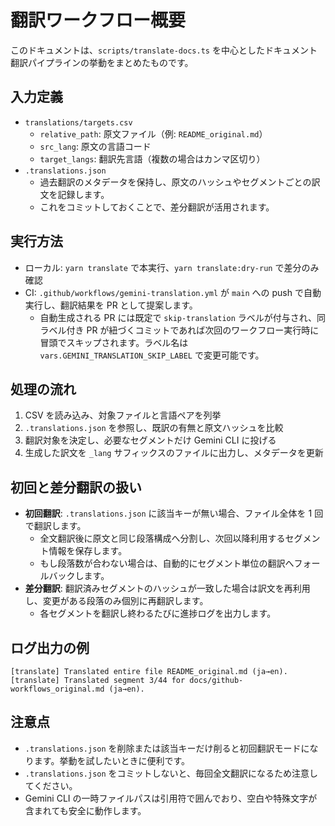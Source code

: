 # 翻訳ワークフロー概要

このドキュメントは、`scripts/translate-docs.ts` を中心としたドキュメント翻訳パイプラインの挙動をまとめたものです。

## 入力定義

- `translations/targets.csv`
  - `relative_path`: 原文ファイル（例: `README_original.md`）
  - `src_lang`: 原文の言語コード
  - `target_langs`: 翻訳先言語（複数の場合はカンマ区切り）
- `.translations.json`
  - 過去翻訳のメタデータを保持し、原文のハッシュやセグメントごとの訳文を記録します。
  - これをコミットしておくことで、差分翻訳が活用されます。

## 実行方法

- ローカル: `yarn translate` で本実行、`yarn translate:dry-run` で差分のみ確認
- CI: `.github/workflows/gemini-translation.yml` が `main` への push で自動実行し、翻訳結果を PR として提案します。
  - 自動生成される PR には既定で `skip-translation` ラベルが付与され、同ラベル付き PR が紐づくコミットであれば次回のワークフロー実行時に冒頭でスキップされます。ラベル名は `vars.GEMINI_TRANSLATION_SKIP_LABEL` で変更可能です。

## 処理の流れ

1. CSV を読み込み、対象ファイルと言語ペアを列挙
2. `.translations.json` を参照し、既訳の有無と原文ハッシュを比較
3. 翻訳対象を決定し、必要なセグメントだけ Gemini CLI に投げる
4. 生成した訳文を `_lang` サフィックスのファイルに出力し、メタデータを更新

## 初回と差分翻訳の扱い

- **初回翻訳**: `.translations.json` に該当キーが無い場合、ファイル全体を 1 回で翻訳します。
  - 全文翻訳後に原文と同じ段落構成へ分割し、次回以降利用するセグメント情報を保存します。
  - もし段落数が合わない場合は、自動的にセグメント単位の翻訳へフォールバックします。
- **差分翻訳**: 翻訳済みセグメントのハッシュが一致した場合は訳文を再利用し、変更がある段落のみ個別に再翻訳します。
  - 各セグメントを翻訳し終わるたびに進捗ログを出力します。

## ログ出力の例

```
[translate] Translated entire file README_original.md (ja→en).
[translate] Translated segment 3/44 for docs/github-workflows_original.md (ja→en).
```

## 注意点

- `.translations.json` を削除または該当キーだけ削ると初回翻訳モードになります。挙動を試したいときに便利です。
- `.translations.json` をコミットしないと、毎回全文翻訳になるため注意してください。
- Gemini CLI の一時ファイルパスは引用符で囲んでおり、空白や特殊文字が含まれても安全に動作します。
